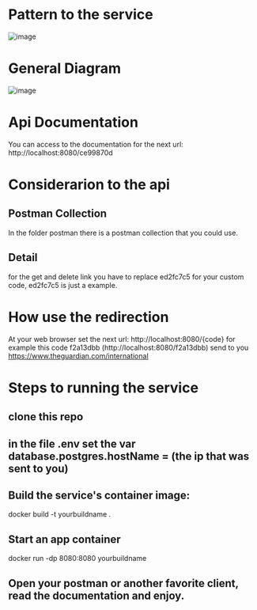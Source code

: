 # Pattern to the service

![image](https://user-images.githubusercontent.com/9199380/176738028-bdd6ebfe-4108-448c-89a0-962f3235be90.png)

# General Diagram

![image](https://user-images.githubusercontent.com/9199380/176750568-670371cf-cf4b-440f-855c-8126e4e04f7b.png)


# Api Documentation

You can access to the documentation for the next url: http://localhost:8080/ce99870d

# Considerarion to the api

## Postman Collection
In the folder postman there is a postman collection that you could use.

## Detail
for the get and delete link you have to replace ed2fc7c5 for your custom code, ed2fc7c5 is just a example.

# How use the redirection
At your web browser set the next url:
http://localhost:8080/{code} for example this code f2a13dbb (http://localhost:8080/f2a13dbb) send to you https://www.theguardian.com/international 

# Steps to running the service

## clone this repo
## in the file .env set the var database.postgres.hostName = (the ip that was sent to you)

## Build the service's container image:
docker build -t yourbuildname .

## Start an app container
docker run -dp 8080:8080 yourbuildname

## Open your postman or another favorite client, read the documentation and enjoy.

